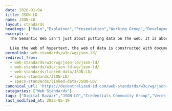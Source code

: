 ```yaml
---
date: 2020-01-04
title: JSON-LD
name: JSON-LD
layout: standards
headings: ["Main","Explainer","Presentation","Working Group","Development"]
excerpt: >
  The Semantic Web isn't just about putting data on the web. It is about making links, so that a person or machine can explore the web of data.  With linked data, when you have some of it, you can find other, related, data
   
  Like the web of hypertext, the web of data is constructed with documents on the web. However, unlike the web of hypertext, where links are relationships anchors in hypertext documents written in HTML, for data they links between arbitrary things described by RDF. The URIs identify any kind of object or concept
permalink: web-standards/w3c/wg/json-ld/
redirect_from: 
  - web-standards/w3c/wg/json-ld/json-ld/
  - web-standards/w3c/json-ld-wg/json-ld/
  - web-standards/linked-data/JSON-LD/
  - specs-standards/JSON-LD/
  - specs-standards/linked-data/JSON-LD/
canonical_url: 'https://decentralized-id.com/web-standards/w3c/wg/json-ld/json-ld/'
categories: ["Web Standards"]
tags: ["Digital Bazaar","JSON-LD","Credentials Community Group","Veres One","Linked Data","W3C","Verifiable Credentials","RDF","Schema.org"]
last_modified_at: 2023-05-19 
---
```



